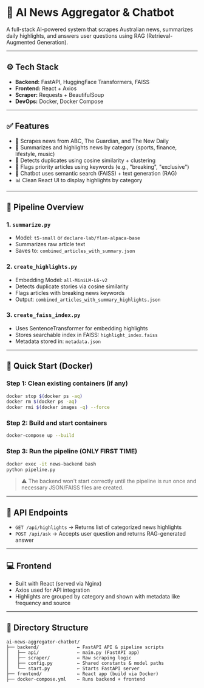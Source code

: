 # 📰 AI News Aggregator & Chatbot

A full-stack AI-powered system that scrapes Australian news, summarizes daily highlights, and answers user questions using RAG (Retrieval-Augmented Generation).

---

## ⚙️ Tech Stack

- **Backend:** FastAPI, HuggingFace Transformers, FAISS
- **Frontend:** React + Axios
- **Scraper:** Requests + BeautifulSoup
- **DevOps:** Docker, Docker Compose

---

## ✅ Features

- 🔎 Scrapes news from ABC, The Guardian, and The New Daily
- 🧠 Summarizes and highlights news by category (sports, finance, lifestyle, music)
- 🔁 Detects duplicates using cosine similarity + clustering
- 🌟 Flags priority articles using keywords (e.g., "breaking", "exclusive")
- 💬 Chatbot uses semantic search (FAISS) + text generation (RAG)
- 📊 Clean React UI to display highlights by category

---

## 🧪 Pipeline Overview

### 1. `summarize.py`
- Model: `t5-small` or `declare-lab/flan-alpaca-base`
- Summarizes raw article text
- Saves to: `combined_articles_with_summary.json`

### 2. `create_highlights.py`
- Embedding Model: `all-MiniLM-L6-v2`
- Detects duplicate stories via cosine similarity
- Flags articles with breaking news keywords
- Output: `combined_articles_with_summary_highlights.json`

### 3. `create_faiss_index.py`
- Uses SentenceTransformer for embedding highlights
- Stores searchable index in FAISS: `highlight_index.faiss`
- Metadata stored in: `metadata.json`

---

## 🚀 Quick Start (Docker)

### Step 1: Clean existing containers (if any)
```bash
docker stop $(docker ps -aq)
docker rm $(docker ps -aq)
docker rmi $(docker images -q) --force
```

### Step 2: Build and start containers
```bash
docker-compose up --build
```

### Step 3: Run the pipeline (ONLY FIRST TIME)
```bash
docker exec -it news-backend bash
python pipeline.py
```

> ⚠️ The backend won't start correctly until the pipeline is run once and necessary JSON/FAISS files are created.

---

## 🔗 API Endpoints

- `GET /api/highlights` → Returns list of categorized news highlights
- `POST /api/ask` → Accepts user question and returns RAG-generated answer

---

## 💻 Frontend

- Built with React (served via Nginx)
- Axios used for API integration
- Highlights are grouped by category and shown with metadata like frequency and source

---

## 📁 Directory Structure

```
ai-news-aggregator-chatbot/
├── backend/              ← FastAPI API & pipeline scripts
│   ├── api/              ← main.py (FastAPI app)
│   ├── scraper/          ← Raw scraping logic
│   ├── config.py         ← Shared constants & model paths
│   └── start.py          ← Starts FastAPI server
├── frontend/             ← React app (build via Docker)
├── docker-compose.yml    ← Runs backend + frontend
```

